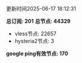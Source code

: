 更新时间2025-06-17 18:12:31

**总订阅: 201**
**总节点: 44329**
- vless节点: 22657
- hysteria2节点: 3

**google ping有效节点: 170**
